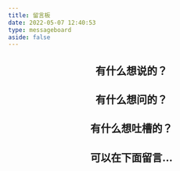 ```yaml
---
title: 留言板
date: 2022-05-07 12:40:53
type: messageboard
aside: false
---
```


## <center> 有什么想说的？</center>

## <center> 有什么想问的？</center>

## <center> 有什么想吐槽的？</center>

## <center> 可以在下面留言...</center>
